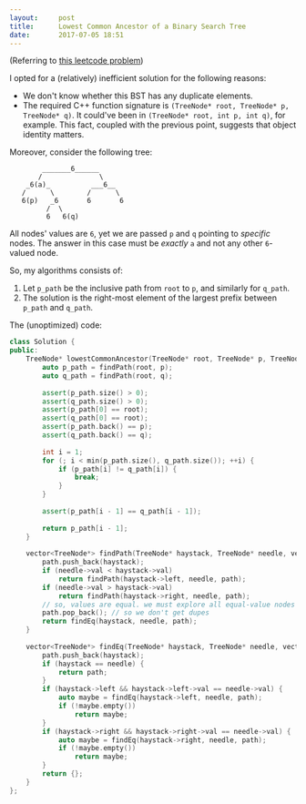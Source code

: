 ```yaml
---
layout:     post
title:      Lowest Common Ancestor of a Binary Search Tree
date:       2017-07-05 18:51
---
```


(Referring to [this leetcode problem](https://leetcode.com/problems/lowest-common-ancestor-of-a-binary-search-tree/))

I opted for a (relatively) inefficient solution for the following reasons:
* We don't know whether this BST has any duplicate elements.
* The required C++ function signature is `(TreeNode* root, TreeNode* p, TreeNode* q)`. It could've been in `(TreeNode* root, int p, int q)`, for example. This fact, coupled with the previous point, suggests that object identity matters.

Moreover, consider the following tree:
```text
        _______6______
       /              \
    _6(a)_          ___6__
   /      \        /      \
   6(p)   _6       6       6
         /  \
         6   6(q)
```

All nodes' values are `6`, yet we are passed `p` and `q` pointing to *specific* nodes. The answer in this case must be *exactly* `a` and not any other `6`-valued node.

So, my algorithms consists of:
1. Let `p_path` be the inclusive path from `root` to `p`, and similarly for `q_path`.
2. The solution is the right-most element of the largest prefix between `p_path` and `q_path`.

The (unoptimized) code:
```cpp
class Solution {
public:
    TreeNode* lowestCommonAncestor(TreeNode* root, TreeNode* p, TreeNode* q) {
        auto p_path = findPath(root, p);
        auto q_path = findPath(root, q);
        
        assert(p_path.size() > 0);
        assert(q_path.size() > 0);
        assert(p_path[0] == root);
        assert(q_path[0] == root);
        assert(p_path.back() == p);
        assert(q_path.back() == q);
        
        int i = 1;
        for (; i < min(p_path.size(), q_path.size()); ++i) {
            if (p_path[i] != q_path[i]) {
                break;
            }
        }
        
        assert(p_path[i - 1] == q_path[i - 1]);
        
        return p_path[i - 1];
    }
    
    vector<TreeNode*> findPath(TreeNode* haystack, TreeNode* needle, vector<TreeNode*> path = {}) {
        path.push_back(haystack);
        if (needle->val < haystack->val)
            return findPath(haystack->left, needle, path);
        if (needle->val > haystack->val)
            return findPath(haystack->right, needle, path);
        // so, values are equal. we must explore all equal-value nodes
        path.pop_back(); // so we don't get dupes
        return findEq(haystack, needle, path);
    }
    
    vector<TreeNode*> findEq(TreeNode* haystack, TreeNode* needle, vector<TreeNode*> path = {}) {
        path.push_back(haystack);
        if (haystack == needle) {
            return path;
        }
        if (haystack->left && haystack->left->val == needle->val) {
            auto maybe = findEq(haystack->left, needle, path);
            if (!maybe.empty())
                return maybe;
        }
        if (haystack->right && haystack->right->val == needle->val) {
            auto maybe = findEq(haystack->right, needle, path);
            if (!maybe.empty())
                return maybe;
        }
        return {};
    }
};
```
